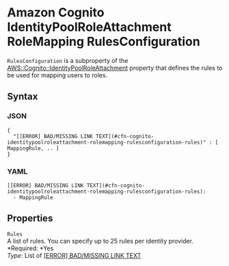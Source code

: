 # Amazon Cognito IdentityPoolRoleAttachment RoleMapping RulesConfiguration<a name="aws-properties-cognito-identitypoolroleattachment-rolemapping-rulesconfiguration"></a>

`RulesConfiguration` is a subproperty of the [AWS::Cognito::IdentityPoolRoleAttachment](aws-resource-cognito-identitypoolroleattachment.md) property that defines the rules to be used for mapping users to roles\.

## Syntax<a name="aws-properties-cognito-identitypoolroleattachment-rolemapping-rulesconfiguration-syntax"></a>

### JSON<a name="aws-properties-cognito-identitypoolroleattachment-rolemapping-rulesconfiguration-syntax.json"></a>

```
{
  "[[ERROR] BAD/MISSING LINK TEXT](#cfn-cognito-identitypoolroleattachment-rolemapping-rulesconfiguration-rules)" : [ MappingRule, .. ]
}
```

### YAML<a name="aws-properties-cognito-identitypoolroleattachment-rolemapping-rulesconfiguration-syntax.yaml"></a>

```
[[ERROR] BAD/MISSING LINK TEXT](#cfn-cognito-identitypoolroleattachment-rolemapping-rulesconfiguration-rules): 
  - MappingRule
```

## Properties<a name="aws-properties-cognito-identitypoolroleattachment-rolemapping-rulesconfiguration-properties"></a>

`Rules`  
A list of rules\. You can specify up to 25 rules per identity provider\.  
*Required: *Yes  
*Type*: List of [[ERROR] BAD/MISSING LINK TEXT](aws-properties-cognito-identitypoolroleattachment-mappingrule.md)